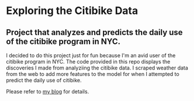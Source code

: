 # Exploring the Citibike Data

## Project that analyzes and predicts the daily use of the citibike program in NYC.

I decided to do this project just for fun because I'm an avid user of the citibike program in NYC. The code provided in this repo displays the discoveries I made from analyziing the citibike data. I scraped weather data from the web to add more features to the model for when I attempted to predict the daily use of citibike.

Please refer to [my blog][1] for details.

[1]: jonathantoro.github.io
